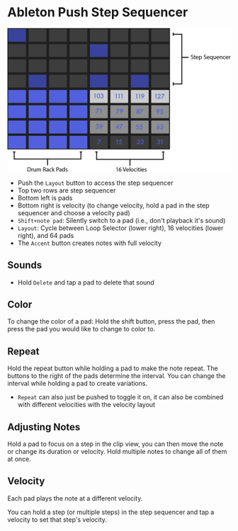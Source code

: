 # Ableton Push Step Sequencer

![Step Sequencer Layout](assets/ableton-push-step-sequencer-layout.png)

- Push the `Layout` button to access the step sequencer
- Top two rows are step sequencer
- Bottom left is pads
- Bottom right is velocity (to change velocity, hold a pad in the step sequencer and choose a velocity pad)
- `Shift+note pad`: Silently switch to a pad (i.e., don't playback it's sound)
- `Layout`: Cycle between Loop Selector (lower right), 16 velocities (lower right), and 64 pads
- The `Accent` button creates notes with full velocity

## Sounds

- Hold `Delete` and tap a pad to delete that sound

## Color

To change the color of a pad: Hold the shift button, press the pad, then press the pad you would like to change to color to.

## Repeat

Hold the repeat button while holding a pad to make the note repeat. The buttons to the right of the pads determine the interval. You can change the interval while holding a pad to create variations.

- `Repeat` can also just be pushed to toggle it on, it can also be combined with different velocities with the velocity layout

## Adjusting Notes

Hold a pad to focus on a step in the clip view, you can then move the note or change its duration or velocity. Hold multiple notes to change all of them at once.

## Velocity

Each pad plays the note at a different velocity.

You can hold a step (or multiple steps) in the step sequencer and tap a velocity to set that step's velocity.
